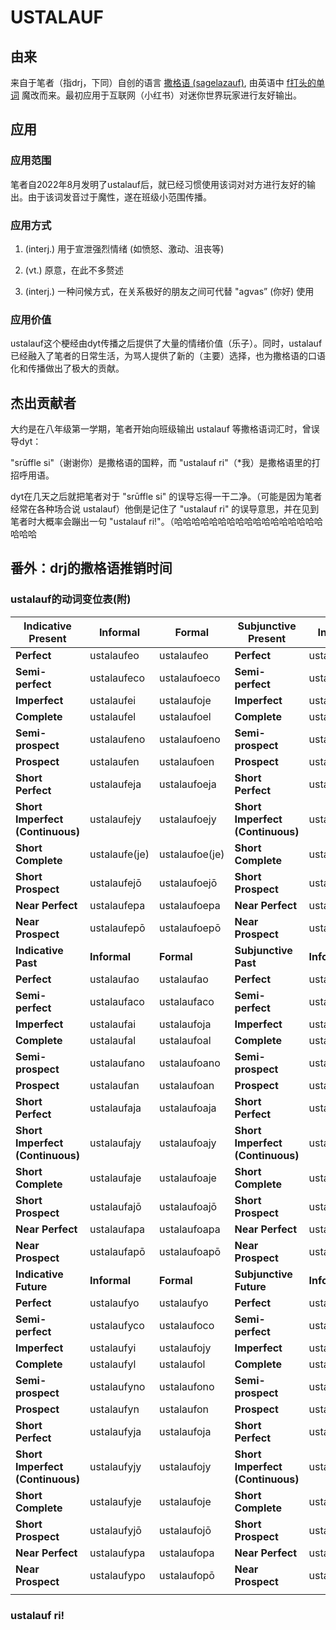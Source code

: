 # USTALAUF

## 由来

来自于笔者（指drj，下同）自创的语言 [撒格语 (sagelazauf)](https://conlang.fandom.com/wiki/Sagelazauf), 由英语中 [f打头的单词](https://willhoumoe.github.io/c1-wiki/meme/the-f-word/) 魔改而来。最初应用于互联网（小红书）对迷你世界玩家进行友好输出。

## 应用

### 应用范围

笔者自2022年8月发明了ustalauf后，就已经习惯使用该词对对方进行友好的输出。由于该词发音过于魔性，遂在班级小范围传播。

### 应用方式

1. (interj.) 用于宣泄强烈情绪 (如愤怒、激动、沮丧等)

2. (vt.) 原意，在此不多赘述

3. (interj.) 一种问候方式，在关系极好的朋友之间可代替 "agvas” (你好) 使用

### 应用价值

ustalauf这个梗经由dyt传播之后提供了大量的情绪价值（乐子）。同时，ustalauf已经融入了笔者的日常生活，为骂人提供了新的（主要）选择，也为撒格语的口语化和传播做出了极大的贡献。



## 杰出贡献者



大约是在八年级第一学期，笔者开始向班级输出 ustalauf 等撒格语词汇时，曾误导dyt：

"srūffle si"（谢谢你）是撒格语的国粹，而 "ustalauf ri"（*我）是撒格语里的打招呼用语。

dyt在几天之后就把笔者对于 "srūffle si" 的误导忘得一干二净。（可能是因为笔者经常在各种场合说 ustalauf）他倒是记住了 "ustalauf ri" 的误导意思，并在见到笔者时大概率会蹦出一句 "ustalauf ri!"。（哈哈哈哈哈哈哈哈哈哈哈哈哈哈哈哈哈哈哈哈



## 番外：drj的撒格语推销时间

### ustalauf的动词变位表(附)

| **Indicative Present**           | **Informal**  | **Formal**     | **Subjunctive Present**          | **Informal** | **Formal**    | **Infinitive** | **Informal** | **Formal**    |
|----------------------------------|---------------|----------------|----------------------------------|--------------|---------------|----------------|--------------|---------------|
| **Perfect**                      | ustalaufeo    | ustalaufeo     | **Perfect**                      | ustalaufet   | ustalaufoet   | **Present**    | ustalauf     | ustalaufoe    |
| **Semi-perfect**                 | ustalaufeco   | ustalaufoeco   | **Semi-perfect**                 | ustalaufeto  | ustalaufoeto  | **Imperative** | **Informal** | **Formal**    |
| **Imperfect**                    | ustalaufei    | ustalaufoje    | **Imperfect**                    | ustalauferes | ustalaufoeres | **Present**    | ustalaufenao | ustalaufoenao |
| **Complete**                     | ustalaufel    | ustalaufoel    | **Complete**                     | ustalaufef   | ustalaufoef   |                |              |               |
| **Semi-prospect**                | ustalaufeno   | ustalaufoeno   | **Semi-prospect**                | ustalaufeso  | ustalaufoeso  |                |              |               |
| **Prospect**                    | ustalaufen    | ustalaufoen    | **Prospect**                    | ustalaufes   | ustalaufoes   |                |              |               |
| **Short Perfect**                | ustalaufeja   | ustalaufoeja   | **Short Perfect**                | ustalaufena  | ustalaufoena  |                |              |               |
| **Short Imperfect (Continuous)** | ustalaufejy   | ustalaufoejy   | **Short Imperfect (Continuous)** | ustalaufeny  | ustalaufoeny  |                |              |               |
| **Short Complete**               | ustalaufe(je) | ustalaufoe(je) | **Short Complete**               | ustalaufene  | ustalaufoene  |                |              |               |
| **Short Prospect**               | ustalaufejō   | ustalaufoejō   | **Short Prospect**               | ustalaufenō  | ustalaufoenō  |                |              |               |
| **Near Perfect**                 | ustalaufepa   | ustalaufoepa   | **Near Perfect**                 | ustalaufeka  | ustalaufoeka  |                |              |               |
| **Near Prospect**                | ustalaufepō   | ustalaufoepō   | **Near Prospect**                | ustalaufekō  | ustalaufoekō  |                |              |               |
| **Indicative Past**              | **Informal**  | **Formal**     | **Subjunctive Past**             | **Informal** | **Formal**    |                |              |               |
| **Perfect**                      | ustalaufao    | ustalaufao     | **Perfect**                      | ustalaufat   | ustalaufoat   |                |              |               |
| **Semi-perfect**                 | ustalaufaco   | ustalaufaco    | **Semi-perfect**                 | ustalaufato  | ustalaufoato  |                |              |               |
| **Imperfect**                    | ustalaufai    | ustalaufoja    | **Imperfect**                    | ustalaufares | ustalaufoares |                |              |               |
| **Complete**                     | ustalaufal    | ustalaufoal    | **Complete**                     | ustalaufaf   | ustalaufoaf   |                |              |               |
| **Semi-prospect**                | ustalaufano   | ustalaufoano   | **Semi-prospect**                | ustalaufaso  | ustalaufoaso  |                |              |               |
| **Prospect**                    | ustalaufan    | ustalaufoan    | **Prospect**                    | ustalaufas   | ustalaufoas   |                |              |               |
| **Short Perfect**                | ustalaufaja   | ustalaufoaja   | **Short Perfect**                | ustalaufana  | ustalaufoana  |                |              |               |
| **Short Imperfect (Continuous)** | ustalaufajy   | ustalaufoajy   | **Short Imperfect (Continuous)** | ustalaufany  | ustalaufoany  |                |              |               |
| **Short Complete**               | ustalaufaje   | ustalaufoaje   | **Short Complete**               | ustalaufane  | ustalaufoane  |                |              |               |
| **Short Prospect**               | ustalaufajō   | ustalaufoajō   | **Short Prospect**               | ustalaufanō  | ustalaufoanō  |                |              |               |
| **Near Perfect**                 | ustalaufapa   | ustalaufoapa   | **Near Perfect**                 | ustalaufaka  | ustalaufoaka  |                |              |               |
| **Near Prospect**                | ustalaufapō   | ustalaufoapō   | **Near Prospect**                | ustalaufakō  | ustalaufoakō  |                |              |               |
| **Indicative Future**            | **Informal**  | **Formal**     | **Subjunctive Future**           | **Informal** | **Formal**    |                |              |               |
| **Perfect**                      | ustalaufyo    | ustalaufyo     | **Perfect**                      | ustalaufyt   | ustalaufot    |                |              |               |
| **Semi-perfect**                 | ustalaufyco   | ustalaufoco    | **Semi-perfect**                 | ustalaufyto  | ustalaufoto   |                |              |               |
| **Imperfect**                    | ustalaufyi    | ustalaufojy    | **Imperfect**                    | ustalaufyres | ustalaufores  |                |              |               |
| **Complete**                     | ustalaufyl    | ustalaufol     | **Complete**                     | ustalaufyf   | ustalaufof    |                |              |               |
| **Semi-prospect**                | ustalaufyno   | ustalaufono    | **Semi-prospect**                | ustalaufyso  | ustalaufoso   |                |              |               |
| **Prospect**                    | ustalaufyn    | ustalaufon     | **Prospect**                    | ustalaufys   | ustalaufos    |                |              |               |
| **Short Perfect**                | ustalaufyja   | ustalaufoja    | **Short Perfect**                | ustalaufyna  | ustalaufona   |                |              |               |
| **Short Imperfect (Continuous)** | ustalaufyjy   | ustalaufojy    | **Short Imperfect (Continuous)** | ustalaufyny  | ustalaufony   |                |              |               |
| **Short Complete**               | ustalaufyje   | ustalaufoje    | **Short Complete**               | ustalaufyne  | ustalaufone   |                |              |               |
| **Short Prospect**               | ustalaufyjō   | ustalaufojō    | **Short Prospect**               | ustalaufynō  | ustalaufonō   |                |              |               |
| **Near Perfect**                 | ustalaufypa   | ustalaufopa    | **Near Perfect**                 | ustalaufyka  | ustalaufoka   |                |              |               |
| **Near Prospect**                | ustalaufypo   | ustalaufopō    | **Near Prospect**                | ustalaufykō  | ustalaufokō   |                |              |               |
|                                  |               |                |                                  |              |               |                |              |               |

### ustalauf ri!
